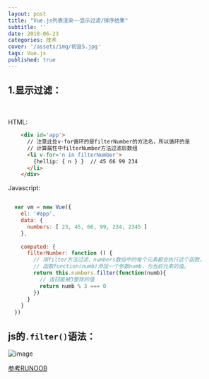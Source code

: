 ```yaml
---
layout: post
title: "Vue.js列表渲染——显示过滤/排序结果"
subtitle: ''
date: 2018-06-23
categories: 技术
cover: '/assets/img/初音5.jpg'
tags: Vue.js
published: true
---
```


## 1.显示过滤：

<p style='margin-bottom:50px'></p>

HTML:
```html
    <div id='app'>
      // 注意此处v-for循环的是filterNumber的方法名，所以循环的是
      // 计算属性中filterNumber方法过滤后数组 
      <li v-for='n in filterNumber'>
        {hellip: { n } }  // 45 66 99 234
      </li>  
    </div>
```

Javascript:
```javascript

  var vm = new Vue({
    el: '#app',
    data: {
      numbers: [ 23, 45, 66, 99, 234, 2345 ]
    },
    
    computed: {
      filterNumber: function () {        
        // 用filter方法过滤，numbers数组中的每个元素都会执行这个函数，
        // 函数function(numb)添加一个参数numb，为当前元素的值。
        return this.numbers.filter(function(numb){
          // 返回能被3整除的值
          return numb % 3 === 0
        })
      } 
    }
  })

```

## js的`.filter()`语法：

![image](https://raw.githubusercontent.com/yangliangwu/my-blog/master/assets/img/blog-pic/2018.06--2018.09/js%E6%95%B0%E7%BB%84filter%E6%96%B9%E6%B3%95%E5%8F%82%E6%95%B0%E8%AF%B4%E6%98%8E.JPG "filter方法的语法说明")

[参考RUNOOB](http://www.runoob.com/jsref/jsref-filter.html)
